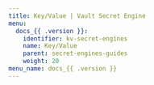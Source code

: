 ```yaml
---
title: Key/Value | Vault Secret Engine
menu:
  docs_{{ .version }}:
    identifier: kv-secret-engines
    name: Key/Value
    parent: secret-engines-guides
    weight: 20
menu_name: docs_{{ .version }}
---
```

